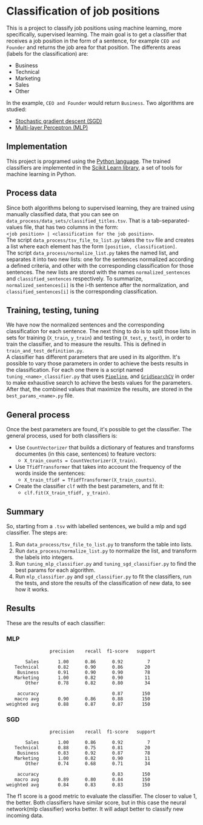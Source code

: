 # Classification of job positions
This is a project to classify job positions using machine learning, more specifically, supervised learning. The main goal is to get a classifier
that receives a job position in the form of a sentence, for example `CEO and Founder` and returns the job area for that position. The differents areas (labels for the classification) are:  
* Business
* Technical
* Marketing
* Sales
* Other

In the example, `CEO and Founder` would return `Business`.
Two algorithms are studied:  
* [Stochastic gradient descent (SGD)](https://en.wikipedia.org/wiki/Stochastic_gradient_descent)
* [Multi-layer Perceptron (MLP)](https://en.wikipedia.org/wiki/Multilayer_perceptron)


## Implementation
This project is programed using the [Python language](https://www.python.org). The trained classifiers are implemented in the [Scikit Learn library](https://scikit-learn.org), a set of tools for machine learning in Python.

## Process data
Since both algorithms belong to supervised learning, they are trained using manually classified data, that you can see on `data_process/data_sets/classified_titles.tsv`. That is a tab-separated-values file, that has two columns in the form:  
`<job position> | <classification for the job position>`.  
The script `data_process/tsv_file_to_list.py` takes the `tsv` file and creates a list where each element has the form `[position, classification]`.  
The script `data_process/normalize_list.py` takes the named list, and separates it into two new lists: one for the sentences normalized according a defined criteria, and other with the corresponding classification for those sentences. The new lists are stored with the names `normalized_sentences` and `classified_sentences` respectively. To summarize, `normalized_sentences[i]` is the i-th sentence after the normalization, and `classified_sentences[i]` is the corresponding classification. 

## Training, testing, tuning
We have now the normalized sentences and the corresponding classification for each sentence. The next thing to do is to split those lists in sets for training (`X_train`, `y_train`) and testing (`X_test`, `y_test`), in order to train the classifier, and to measure the results. This is defined in `train_and_test_definition.py`.  
A classifier has different parameters that are used in its algorithm. It's possible to vary those parameters in order to achieve the bests results in the classification. For each one there is a script named `tuning_<name>_classifier.py` that uses [`Pipeline`](https://scikit-learn.org/stable/modules/generated/sklearn.pipeline.Pipeline.html), and [`GridSearchCV`](https://scikit-learn.org/stable/modules/generated/sklearn.model_selection.GridSearchCV.html) in order to make exhaustive search to achieve the bests values for the parameters. After that, the combined values that maximize the results, are stored in the `best_params_<name>.py` file. 

## General process
Once the best parameters are found, it's possible to get the classifier. The general process, used for both classifiers is:  
* Use `CountVectorizer` that builds a dictionary of features and transforms documentes (in this case, sentences) to feature vectors:  
  * `X_train_counts = CountVectorizer(X_train)`.
* Use `TfidfTransformer` that takes into account the frequency of the words inside the sentences:
  * `X_train_tfidf = TfidfTransformer(X_train_counts)`.
* Create the classifier `clf` with the best parameters, and fit it:
  * `clf.fit(X_train_tfidf, y_train)`.

## Summary
So, starting from a `.tsv` with labelled sentences, we build a mlp and sgd classifier. The steps are:
1. Run `data_process/tsv_file_to_list.py` to transform the table into lists.
2. Run `data_process/normalize_list.py` to normalize the list, and transform the labels into integers.
3. Run `tuning_mlp_classifier.py` and `tuning_sgd_classifier.py` to find the best params for each algorithm.
4. Run `mlp_classifier.py` and `sgd_classifier.py` to fit the classifiers, run the tests, and store the results of the classification of new data, to see how it works.

## Results
These are the results of each classifier:  

### MLP
```
                precision    recall  f1-score   support

       Sales       1.00      0.86      0.92         7
   Technical       0.82      0.90      0.86        20
    Business       0.91      0.90      0.90        78
   Marketing       1.00      0.82      0.90        11
       Other       0.78      0.82      0.80        34

    accuracy                           0.87       150
   macro avg       0.90      0.86      0.88       150
weighted avg       0.88      0.87      0.87       150
```

### SGD
```
                precision    recall  f1-score   support

       Sales       1.00      0.86      0.92         7
   Technical       0.88      0.75      0.81        20
    Business       0.83      0.92      0.87        78
   Marketing       1.00      0.82      0.90        11
       Other       0.74      0.68      0.71        34

    accuracy                           0.83       150
   macro avg       0.89      0.80      0.84       150
weighted avg       0.84      0.83      0.83       150
```

The f1 score is a good metric to evaluate the classifier. The closer to value 1, the better. Both classifiers have similar score, but in this case the neural network(mlp classifier) works better. It will adapt better to classify new incoming data.
